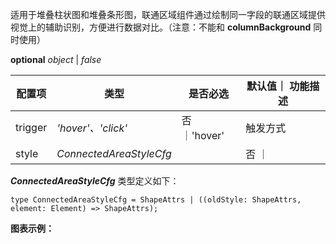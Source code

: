 适用于堆叠柱状图和堆叠条形图，联通区域组件通过绘制同一字段的联通区域提供视觉上的辅助识别，方便进行数据对比。（注意：不能和 **columnBackground** 同时使用）

<description>**optional** _object_ | _false_</description>

| 配置项  | 类型             | 是否必选     | 默认值｜ 功能描述 |
| ------- | ---------------- | ------------ | ----------------- |
| trigger | _'hover'、'click'_ | 否 ｜'hover' | 触发方式          |
| style | _ConnectedAreaStyleCfg_ |  | 否 ｜ | 联通区域的样式配置          |

**_ConnectedAreaStyleCfg_** 类型定义如下：

```sign
type ConnectedAreaStyleCfg = ShapeAttrs | ((oldStyle: ShapeAttrs, element: Element) => ShapeAttrs);
```

**图表示例：**

<Playground path="column/stacked/demo/connect-area.ts" rid="connectedArea"></playground>